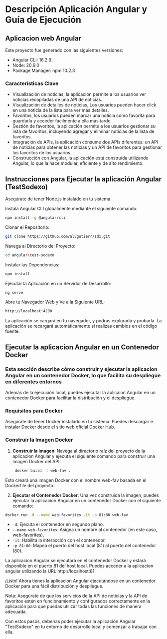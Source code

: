 # Descripción Aplicación Angular y Guía de Ejecución

## Aplicacion web Angular

Este proyecto fue generado con las siguientes versiones:
 - Angular CLI: 16.2.9.
 - Node: 20.9.0
 - Package Manager: npm 10.2.3

### Características Clave

- Visualización de noticias, la aplicación permite a los usuarios ver noticias recopiladas de una API de noticias.
- Visualización de detalles de noticias, Los usuarios pueden hacer click en una noticia de la lista para ver más detalles.
- Favoritos, los usuarios pueden marcar una noticia como favorita para guardarla y acceder fácilmente a ella más tarde.
- Gestión de favoritos, la aplicación permite a los usuarios gestionar su lista de favoritos, incluyendo agregar y eliminar noticias de la lista de favoritos.
- Integración de APIs, la aplicación consume dos APIs diferentes: un API de noticias para obtener las noticias y un API de favoritos para gestionar los favoritos de los usuarios.
- Construcción con Angular, la aplicación está construida utilizando Angular, lo que la hace modular, eficiente y de alto rendimiento.

## Instrucciones para Ejecutar la aplicación Angular (TestSodexo)

Asegúrate de tener Node.js instalado en tu sistema.

Instala Angular CLI globalmente mediante el siguiente comando:
```bash
npm install -g @angular/cli
```
Clonar el Repositorio:
```bash
git clone https://github.com/alvgutierr/sdx.git
```

Navega al Directorio del Proyecto:
```bash
cd angular\test-sodexo
```

Instalar las Dependencias:
```bash
npm install
```

Ejecutar la Aplicación en un Servidor de Desarrollo:
```bash
ng serve
```

Abre tu Navegador Web y Ve a la Siguiente URL:
```bash
http://localhost:4200
```

La aplicación se cargará en tu navegador, y podrás explorarla y probarla. La aplicación se recargará automáticamente si realizas cambios en el código fuente.

## Ejecutar la aplicacion Angular en un Contenedor Docker
### Esta sección describe cómo construir y ejecutar la aplicacion Angular en un contenedor Docker, lo que facilita su despliegue en diferentes entornos

Además de la ejecución local, puedes ejecutar la aplicaion Angular en un contenedor Docker para facilitar la distribución y el despliegue.

### Requisitos para Docker

Asegúrate de tener Docker instalado en tu sistema. Puedes descargar e instalar Docker desde el sitio web oficial [Docker Hub](https://www.docker.com/get-started).

### Construir la Imagen Docker

1. **Construir la Imagen**: Navega al directorio raíz del proyecto de la aplicacion Angular y ejecuta el siguiente comando para construir una imagen Docker del API:

   ```bash
    docker build -t web-fav .
    ```
  Esto creará una imagen Docker con el nombre web-fav basada en el Dockerfile del proyecto.

2. **Ejecutar el Contenedor Docker**: Una vez construida la imagen, puedes ejecutar la aplicacion Angular en un contenedor Docker con el siguiente comando:

  ```bash
  docker run -d --name web-favorites -it -p 81:80 web-fav
  ```
  - `-d`: Ejecuta el contenedor en segundo plano.  
  - `--name web-favorites`: Asigna un nombre al contenedor (en este caso, web-favorites).  
  - `-it`: Habilita la interacción con el contenedor.  
  - `-p 81:80`: Mapea el puerto del host local (81) al puerto del contenedor (80).  
  
  La aplicacion Angular se ejecutará en el contenedor Docker y estará disponible en el puerto 81 del host local. Puedes acceder a la aplicacion angular utilizando la URL http://localhost:81.
  
  ¡Listo! Ahora tienes la aplicacion Angular ejecutándose en un contenedor Docker para una fácil distribución y despliegue.

Nota: Asegúrate de que los servicios de la API de noticias y la API de favoritos estén en funcionamiento y configurados correctamente en la aplicación para que puedas utilizar todas las funciones de manera adecuada.

Con estos pasos, deberías poder ejecutar la aplicación Angular "TestSodexo" en tu entorno de desarrollo local y comenzar a trabajar con ella.
